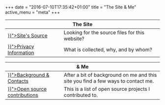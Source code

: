 +++
date = "2016-07-10T17:35:42+01:00"
title = "The Site & Me"
active_menu = "meta"
+++


<table class="table table-no-row-lines">
  <thead><tr><th colspan="2">The Site</td></tr></thead>
  <tbody>
    <tr>
      <td><a href="{{< relref "meta/source.md" >}}">Site's Source</a></td>
      <td>Looking for the source files for this website?</td>
    </tr>
    <tr>
      <td><a href="{{< relref "meta/privacy.md" >}}">Privacy Information</a></td>
      <td>What is collected, why, and by whom?</td>
    </tr>
  </tbody>
</table>

<table class="table table-no-row-lines">
  <thead><tr><th colspan="2">&amp; Me</td></tr></thead>
  <tbody>
    <tr>
      <td><a href="{{< relref "meta/me.md" >}}">Background &amp; Contacts</a></td>
      <td>
        After a bit of background on me and this site you find a few ways to contact me.
      </td>
    </tr>
    <tr>
      <td><a href="{{< relref "meta/contributions.md" >}}">Open source contributions</a></td>
      <td>
        This is a list of open source projects I contributed to.
      </td>
    </tr>
  </tbody>
</table>
